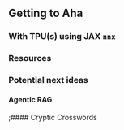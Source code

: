 ## Getting to Aha
### With TPU(s) using JAX `nnx`


### Resources






### Potential next ideas

#### Agentic RAG

;#### Cryptic Crosswords

